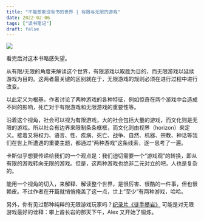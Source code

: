 ```yaml
---
title: "不能想象没有书的世界 | 有限与无限的游戏"
date: 2022-02-06
tags: ["读书笔记"]
draft: false
---
```


![](https://img.gejiba.com/images/05b4f267a3f9b025ffbfd0249493f3ad.jpg)

看完后对这本书略感失望。

从有限/无限的角度来解读这个世界，有限游戏以取胜为目的，而无限游戏以延续游戏为目的。这两者最关键的区别就在于，无限游戏的规则必须在进行过程中进行改变。

以此定义为根基，作者讨论了两种游戏的各种特征，例如惊奇在两个游戏中会造成不同的影响，死亡对于有限游戏和无限游戏的重要性等。

沿着这个视角，社会可以视为有限游戏，大的社会包括大量的游戏，而文化则是无限的游戏。所以社会有边界来限制条条框框，而文化则由视界（horizon）来定义。接着又将权力、语言、性、疾病、死亡、战争、自然、机器、宗教、神话等我们在世上所遭遇的重要主题，都通过“两种游戏”这条线索，逐一思考了一遍。

卡斯似乎想要传递给我们的一个观点是：我们迫切需要一个“游戏观”的转换，即从有限的游戏转向无限的游戏。但是，这两种游戏也绝非二元对立的吧，人也是复杂的。

能用一个视角的切入，来解释、解读整个世界，是很厉害、很酷的一件事，但也很赖皮。不过作者在开篇就悄悄掩盖了这一点，世上“至少”有两种游戏，哈哈。

另外，你有见过那种纯粹的无限游戏玩家吗？[纪录片《徒手攀岩》](https://movie.douban.com/subject/30167509/) 可能是对无限游戏最好的诠释：攀上酋长岩的那天下午，Alex 又开始了锻炼。
